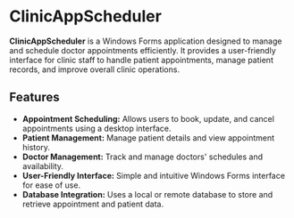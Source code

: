 # ClinicAppScheduler

**ClinicAppScheduler** is a Windows Forms application designed to manage and schedule doctor appointments efficiently. It provides a user-friendly interface for clinic staff to handle patient appointments, manage patient records, and improve overall clinic operations.

## Features

- **Appointment Scheduling:** Allows users to book, update, and cancel appointments using a desktop interface.
- **Patient Management:** Manage patient details and view appointment history.
- **Doctor Management:** Track and manage doctors' schedules and availability.
- **User-Friendly Interface:** Simple and intuitive Windows Forms interface for ease of use.
- **Database Integration:** Uses a local or remote database to store and retrieve appointment and patient data.

